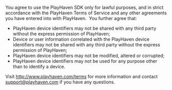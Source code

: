 You agree to use the PlayHaven SDK only for lawful purposes, and in strict accordance with the PlayHaven Terms of Service and any other agreements you have entered into with PlayHaven.  You further agree that:

* PlayHaven device identifiers may not be shared with any third party without the express permission of PlayHaven;
* Device or user information correlated with the PlayHaven device identifiers may not be shared with any third party without the express permission of PlayHaven;
* PlayHaven device identifiers may not be modified, altered or corrupted;
* PlayHaven device identifiers may not be used for any purpose other than to identify a device.

Visit http://www.playhaven.com/terms for more information and contact support@playhaven.com if you have any questions.